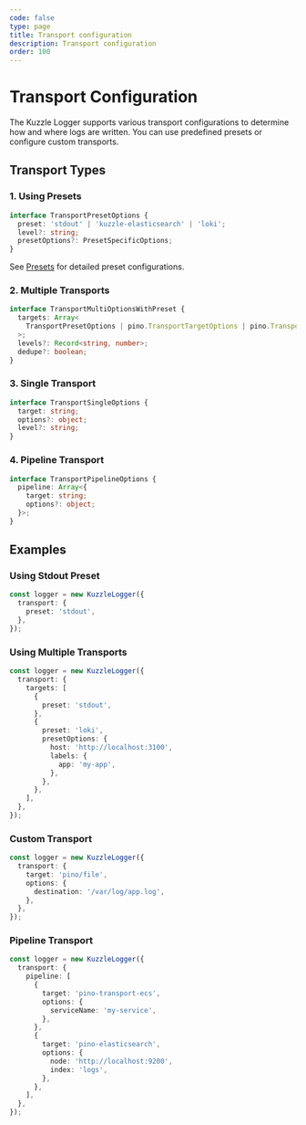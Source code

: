 ```yaml
---
code: false
type: page
title: Transport configuration
description: Transport configuration
order: 100
---
```


# Transport Configuration

The Kuzzle Logger supports various transport configurations to determine how and where logs are written. You can use predefined presets or configure custom transports.

## Transport Types

### 1. Using Presets

```typescript
interface TransportPresetOptions {
  preset: 'stdout' | 'kuzzle-elasticsearch' | 'loki';
  level?: string;
  presetOptions?: PresetSpecificOptions;
}
```

See [Presets](/logger/1/guides/presets) for detailed preset configurations.

### 2. Multiple Transports

```typescript
interface TransportMultiOptionsWithPreset {
  targets: Array<
    TransportPresetOptions | pino.TransportTargetOptions | pino.TransportPipelineOptions
  >;
  levels?: Record<string, number>;
  dedupe?: boolean;
}
```

### 3. Single Transport

```typescript
interface TransportSingleOptions {
  target: string;
  options?: object;
  level?: string;
}
```

### 4. Pipeline Transport

```typescript
interface TransportPipelineOptions {
  pipeline: Array<{
    target: string;
    options?: object;
  }>;
}
```

## Examples

### Using Stdout Preset

```typescript
const logger = new KuzzleLogger({
  transport: {
    preset: 'stdout',
  },
});
```

### Using Multiple Transports

```typescript
const logger = new KuzzleLogger({
  transport: {
    targets: [
      {
        preset: 'stdout',
      },
      {
        preset: 'loki',
        presetOptions: {
          host: 'http://localhost:3100',
          labels: {
            app: 'my-app',
          },
        },
      },
    ],
  },
});
```

### Custom Transport

```typescript
const logger = new KuzzleLogger({
  transport: {
    target: 'pino/file',
    options: {
      destination: '/var/log/app.log',
    },
  },
});
```

### Pipeline Transport

```typescript
const logger = new KuzzleLogger({
  transport: {
    pipeline: [
      {
        target: 'pino-transport-ecs',
        options: {
          serviceName: 'my-service',
        },
      },
      {
        target: 'pino-elasticsearch',
        options: {
          node: 'http://localhost:9200',
          index: 'logs',
        },
      },
    ],
  },
});
```
